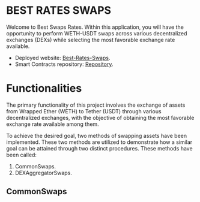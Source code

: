 # BEST RATES SWAPS

Welcome to Best Swaps Rates. Within this application, you will have the opportunity to perform WETH-USDT swaps across various decentralized exchanges (DEXs) while selecting the most favorable exchange rate available.

- Deployed website: [Best-Rates-Swaps](https://best-rates-swaps-ui.vercel.app/).
- Smart Contracts repository: [Repository](https://github.com/JMariadlcs/best-rate-swaps).

# Functionalities

The primary functionality of this project involves the exchange of assets from Wrapped Ether (WETH) to Tether (USDT) through various decentralized exchanges, with the objective of obtaining the most favorable exchange rate available among them.

To achieve the desired goal, two methods of swapping assets have been implemented. These two methods are utilized to demonstrate how a similar goal can be attained through two distinct procedures. These methods have been called:

1. CommonSwaps.
2. DEXAggregatorSwaps.

## CommonSwaps
